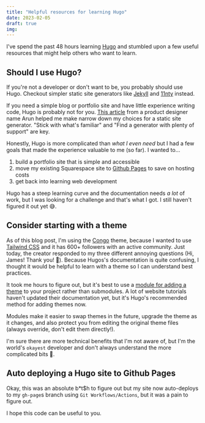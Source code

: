 ```yaml
---
title: "Helpful resources for learning Hugo"
date: 2023-02-05
draft: true
img: 
---
```


I've spend the past 48 hours learning [Hugo](https://gohugo.io/) and stumbled upon a few useful resources that might help others who want to learn. 

## Should I use Hugo?

If you're not a developer or don't want to be, you probably should use Hugo. Checkout simpler static site generators like [Jekyll](https://docs.github.com/en/pages/setting-up-a-github-pages-site-with-jekyll/about-github-pages-and-jekyll) and [11nty](https://www.11ty.dev/) instead. 
 
If you need a simple blog or portfolio site and have little experience writing code, Hugo is probably not for you. [This article](https://arun.is/blog/choosing-a-static-site-generator/) from a product designer name Arun helped me make narrow down my choices for a static site generator. "Stick with what's familiar" and "Find a generator with plenty of support" are key. 

Honestly, Hugo is more complicated than *what I even need* but I had a few goals that made the experience valuable to me (so far). I wanted to... 

1. build a portfolio site that is simple and accessible
2. move my existing Squarespace site to <a target="_blank" href="https://pages.github.com/">Github Pages</a> to save on hosting costs
3. get back into learning web development

Hugo has a steep learning curve and the documentation needs *a lot* of work, but I was looking for a challenge and that's what I got. I still haven't figured it out yet 😅.

## Consider starting with a theme

As of this blog post, I'm using the [Congo](https://jpanther.github.io/congo/docs/) theme, because I wanted to use [Tailwind CSS](https://tailwindcss.com/) and it has 600+ followers with an active community. Just today, the creator responded to my three different annoying questions (Hi, James! Thank you! 🙏). Because Hugos's documentation is quite confusing, I thought it would be helpful to learn with a theme so I can understand best practices. 

It took me hours to figure out, but it's best to use a [module for adding a theme](https://gohugo.io/hugo-modules/use-modules/#use-a-module-for-a-theme) to your project rather than submodules. A lot of website tutorials haven't updated their documentation yet, but it's Hugo's recommended method for adding themes now.

Modules make it easier to swap themes in the future, upgrade the theme as it changes, and also protect you from editing the original theme files (always override, don't edit them directly!). 

I'm sure there are more technical benefits that I'm not aware of, but I'm the world's `okayest` developer and don't always understand the more complicated bits 👾. 

## Auto deploying a Hugo site to Github Pages 

Okay, this was an absolute b*t$h to figure out but my site now auto-deploys to my `gh-page`s branch using `Git Workflows/Actions`, but it was a pain to figure out. 

I hope this code can be useful to you. 







